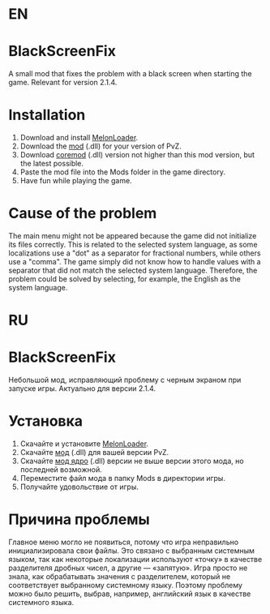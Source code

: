# EN
# BlackScreenFix
A small mod that fixes the problem with a black screen when starting the game.
Relevant for version 2.1.4.
# Installation
1. Download and install [MelonLoader](https://github.com/LavaGang/MelonLoader.Installer/releases).
2. Download the [mod](https://github.com/Climeron/PvZ-Fusion-BlackScreenFix/releases) (.dll) for your version of PvZ.
3. Download [coremod](https://github.com/Climeron/PvZ-Fusion-Tools/releases) (.dll) version not higher than this mod version, but the latest possible.
4. Paste the mod file into the Mods folder in the game directory.
5. Have fun while playing the game.
# Cause of the problem
The main menu might not be appeared because the game did not initialize its files correctly. This is related to the selected system language, as some localizations use a "dot" as a separator for fractional numbers, while others use a "comma". The game simply did not know how to handle values ​​with a separator that did not match the selected system language. Therefore, the problem could be solved by selecting, for example, the English as the system language.
# RU
# BlackScreenFix
Небольшой мод, исправляющий проблему с черным экраном при запуске игры.
Актуально для версии 2.1.4.
# Установка
1. Скачайте и установите [MelonLoader](https://github.com/LavaGang/MelonLoader.Installer/releases).
2. Скачайте [мод](https://github.com/Climeron/PvZ-Fusion-BlackScreenFix/releases) (.dll) для вашей версии PvZ.
3. Скачайте [мод ядро](https://github.com/Climeron/PvZ-Fusion-Tools/releases) (.dll) версии не выше версии этого мода, но последней возможной.
4. Переместите файл мода в папку Mods в директории игры.
5. Получайте удовольствие от игры.
# Причина проблемы
Главное меню могло не появиться, потому что игра неправильно инициализировала свои файлы. Это связано с выбранным системным языком, так как некоторые локализации используют «точку» в качестве разделителя дробных чисел, а другие — «запятую». Игра просто не знала, как обрабатывать значения с разделителем, который не соответствует выбранному системному языку. Поэтому проблему можно было решить, выбрав, например, английский язык в качестве системного языка.
